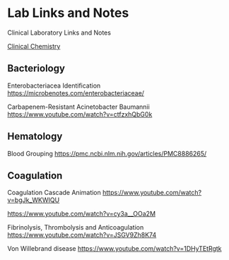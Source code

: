 # Lab Links and Notes

Clinical Laboratory Links and Notes


[Clinical Chemistry](<clinical chemistry/README.md>)


## Bacteriology

Enterobacteriacea Identification  https://microbenotes.com/enterobacteriaceae/

Carbapenem-Resistant Acinetobacter Baumannii  https://www.youtube.com/watch?v=ctfzxhQbG0k


## Hematology

Blood Grouping  https://pmc.ncbi.nlm.nih.gov/articles/PMC8886265/


## Coagulation

Coagulation Cascade Animation  https://www.youtube.com/watch?v=bgJk_WKWIQU  

https://www.youtube.com/watch?v=cy3a__OOa2M 

Fibrinolysis, Thrombolysis and Anticoagulation  https://www.youtube.com/watch?v=JSGV9Zh8K74

Von Willebrand disease  https://www.youtube.com/watch?v=1DHyTEtRgtk

